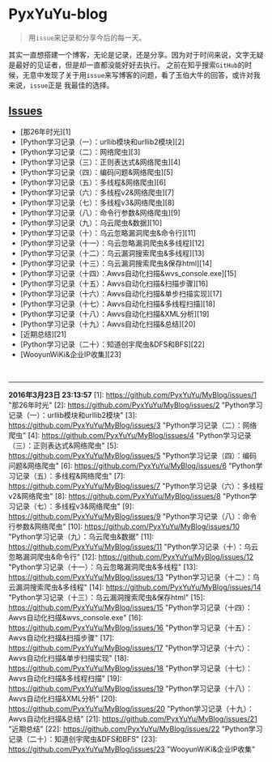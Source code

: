 # PyxYuYu-blog
>用`issue`来记录和分享今后的每一天。


其实一直想搭建一个博客，无论是记录，还是分享。因为对于时间来说，文字无疑是最好的见证者，但是却一直都没能好好去执行。
之前在知乎搜索`GitHub`的时候，无意中发现了关于用`issue`来写博客的问题，看了玉伯大牛的回答，或许对我来说，`issue`正是
我最佳的选择。

## [Issues](https://github.com/PyxYuYu/MyBlog/issues)
  * [那26年时光][1]
  * [Python学习记录（一）：urllib模块和urllib2模块][2]
  * [Python学习记录（二）：网络爬虫][3]
  * [Python学习记录（三）：正则表达式&网络爬虫][4]
  * [Python学习记录（四）：编码问题&网络爬虫][5]
  * [Python学习记录（五）：多线程&网络爬虫][6]
  * [Python学习记录（六）：多线程v2&网络爬虫][7]
  * [Python学习记录（七）：多线程v3&网络爬虫][8]
  * [Python学习记录（八）：命令行参数&网络爬虫][9]
  * [Python学习记录（九）：乌云爬虫&数据][10]
  * [Python学习记录（十）：乌云忽略漏洞爬虫&命令行][11]
  * [Python学习记录（十一）：乌云忽略漏洞爬虫&多线程][12]
  * [Python学习记录（十二）：乌云漏洞搜索爬虫&多线程][13]
  * [Python学习记录（十三）：乌云漏洞搜索爬虫&保存html][14]
  * [Python学习记录（十四）：Awvs自动化扫描&wvs_console.exe][15]
  * [Python学习记录（十五）：Awvs自动化扫描&扫描步骤][16]
  * [Python学习记录（十六）：Awvs自动化扫描&单步扫描实现][17]
  * [Python学习记录（十七）：Awvs自动化扫描&多线程扫描][18]
  * [Python学习记录（十八）：Awvs自动化扫描&XML分析][19]
  * [Python学习记录（十九）：Awvs自动化扫描&总结][20]
  * [近期总结][21]
  * [Python学习记录（二十）：知道创宇爬虫&DFS和BFS][22]
  * [WooyunWiKi&企业IP收集][23]
  <br>
  
----
**2016年3月23日 23:13:57**
[1]: https://github.com/PyxYuYu/MyBlog/issues/1 "那26年时光"
[2]: https://github.com/PyxYuYu/MyBlog/issues/2 "Python学习记录（一）：urllib模块和urllib2模块"
[3]: https://github.com/PyxYuYu/MyBlog/issues/3 "Python学习记录（二）：网络爬虫"
[4]: https://github.com/PyxYuYu/MyBlog/issues/4 "Python学习记录（三）：正则表达式&网络爬虫"
[5]: https://github.com/PyxYuYu/MyBlog/issues/5 "Python学习记录（四）：编码问题&网络爬虫"
[6]: https://github.com/PyxYuYu/MyBlog/issues/6 "Python学习记录（五）：多线程&网络爬虫"
[7]: https://github.com/PyxYuYu/MyBlog/issues/7 "Python学习记录（六）：多线程v2&网络爬虫"
[8]: https://github.com/PyxYuYu/MyBlog/issues/8 "Python学习记录（七）：多线程v3&网络爬虫"
[9]: https://github.com/PyxYuYu/MyBlog/issues/9 "Python学习记录（八）：命令行参数&网络爬虫"
[10]: https://github.com/PyxYuYu/MyBlog/issues/10 "Python学习记录（九）：乌云爬虫&数据"
[11]: https://github.com/PyxYuYu/MyBlog/issues/11 "Python学习记录（十）：乌云忽略漏洞爬虫&命令行"
[12]: https://github.com/PyxYuYu/MyBlog/issues/12 "Python学习记录（十一）：乌云忽略漏洞爬虫&多线程"
[13]: https://github.com/PyxYuYu/MyBlog/issues/13 "Python学习记录（十二）：乌云漏洞搜索爬虫&多线程"
[14]: https://github.com/PyxYuYu/MyBlog/issues/14 "Python学习记录（十三）：乌云漏洞搜索爬虫&保存html"
[15]: https://github.com/PyxYuYu/MyBlog/issues/15 "Python学习记录（十四）：Awvs自动化扫描&wvs_console.exe"
[16]: https://github.com/PyxYuYu/MyBlog/issues/16 "Python学习记录（十五）：Awvs自动化扫描&扫描步骤"
[17]: https://github.com/PyxYuYu/MyBlog/issues/17 "Python学习记录（十六）：Awvs自动化扫描&单步扫描实现"
[18]: https://github.com/PyxYuYu/MyBlog/issues/18 "Python学习记录（十七）：Awvs自动化扫描&多线程扫描"
[19]: https://github.com/PyxYuYu/MyBlog/issues/19 "Python学习记录（十八）：Awvs自动化扫描&XML分析"
[20]: https://github.com/PyxYuYu/MyBlog/issues/20 "Python学习记录（十九）：Awvs自动化扫描&总结"
[21]: https://github.com/PyxYuYu/MyBlog/issues/21 "近期总结"
[22]: https://github.com/PyxYuYu/MyBlog/issues/22 "Python学习记录（二十）：知道创宇爬虫&DFS和BFS"
[23]: https://github.com/PyxYuYu/MyBlog/issues/23 "WooyunWiKi&企业IP收集"

